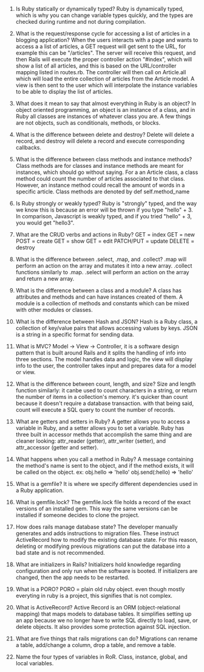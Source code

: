 1. Is Ruby statically or dynamically typed?
Ruby is dynamically typed, which is why you can change variable types quickly, and the types are checked during runtime and not during compilation. 

2. What is the request/response cycle for accessing a list of articles in a blogging application?
When the users interacts with a page and wants to access a a list of articles, a GET request will get sent to the URL, for example this can be "/articles". The server will receive this request, and then Rails will execute the proper controller action "#index", which will show a list of all articles, and this is based on the URL/controller mapping listed in routes.rb. The controller will then call on Article.all which will load the entire collection of articles from the Article model. 
A view is then sent to the user which will interpolate the instance variables to be able to display the list of articles. 

3. What does it mean to say that almost everything in Ruby is an object? 
In object oriented programming, an object is an instance of a class, and in Ruby all classes are instances of whatever class you are. A few things are not objects, such as conditionals, methods, or blocks. 

4. What is the difference between delete and destroy?
Delete will delete a record, and destroy will delete a record and execute corresponding callbacks. 

5. What is the difference between class methods and instance methods? 
Class methods are for classes and instance methods are meant for instances, which should go without saying. For a an Article class, a class method could count the number of articles associated to that class. However, an instance method could recall the amount of words in a specific article. 
Class methods are denoted by def self.method_name

6. Is Ruby strongly or weakly typed? 
Ruby is "strongly" typed, and the way we know this is because an error will be thrown if you type "hello" + 3. In comparison, Javascript is weakly typed, and if you tried "hello" + 3, you would get "hello3". 

7. What are the CRUD verbs and actions in Ruby?
 GET = index
 GET = new 
 POST = create
 GET = show
 GET = edit
 PATCH/PUT = update
 DELETE = destroy
 
 8. What is the difference between .select, .map, and .collect?
 .map will perform an action on the array and mutates it into a new array. 
 .collect functions similarly to .map. 
 .select will perform an action on the array and return a new array. 
 
 9. What is the difference between a class and a module?
 A class has attributes and methods and can have instances created of them. A module is a collection of methods and constants which can be mixed with other modules or classes. 
 
 10. What is the difference between Hash and JSON?
Hash is a Ruby class, a collection of key/value pairs that allows accessing values by keys.
JSON is a string in a specific format for sending data.

11. What is MVC?
Model -> View -> Controller, it is a software design pattern that is built around Rails and it splits the handling of info into three sections. The model handles data and logic, the view will display info to the user, the controller takes input and prepares data for a model or view. 

12. What is the difference between count, length, and size? 
Size and length function similarly: it canbe used to count characters in a string, or return the number of items in a collection's memory. it's quicker than count because it doesn't require a database transaction. with that being said, count will execute a SQL query to count the number of records. 

13. What are getters and setters in Ruby?
A getter allows you to access a variable in Ruby, and a setter allows you to set a variable. Ruby has three built in accessor methds that accomplish the same thing and are cleaner looking: attr_reader (getter), attr_writer (setter), and attr_accessor (getter and setter). 

14. What happens when you call a method in Ruby? 
A message containing the method's name is sent to the object, and if the method exists, it will be called on the object. 
ex: obj.hello => 'hello'
obj.send(:hello) => 'hello'

15. What is a gemfile?
It is where we specify different dependencies used in a Ruby application. 

16. What is gemfile.lock? 
The gemfile.lock file holds a record of the exact versions of an installed gem. This way the same versions can be installed if someone decides to clone the project. 

17. How does rails manage database state? 
The developer manually generates and adds instructions to migration files.
These instruct ActiveRecord how to modify the existing database state. For this reason, deleting or modifying previous migrations can put the database into a bad state and is not recommended.

18. What are initializers in Rails?
Initializers hold knowledge regarding configuration and only run when the software is booted. If initializers are changed, then the app needs to be restarted. 

19. What is a PORO?
PORO = plain old ruby object. even though mostly everyting in ruby is a project, this signifies that is not complex. 

20. What is ActiveRecord? 
Active Record is an ORM (object-relational mapping) that maps models to database tables. It simplifies setting up an app because we no longer have to write SQL directly to load, save, or delete objects.
It also provides some protection against SQL injection.

21. What are five things that rails migrations can do?
Migrations can rename a table, add/change a column, drop a table, and remove a table. 

22. Name the four types of variables in RoR. 
Class, instance, global, and local variables. 
